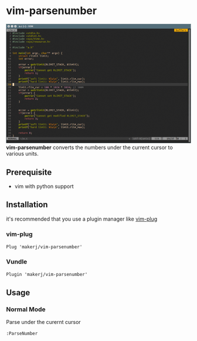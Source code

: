 # vim-parsenumber

![demo](demo.gif)
**vim-parsenumber** converts the numbers under the current cursor to various units.

## Prerequisite

* vim with python support

## Installation

it's recommended that you use a plugin manager like [vim-plug](https://github.com/junegunn/vim-plug)

### vim-plug

```
Plug 'makerj/vim-parsenumber'
```

### Vundle

```
Plugin 'makerj/vim-parsenumber'
```

## Usage

### Normal Mode

Parse under the curernt cursor

```
:ParseNumber
```

